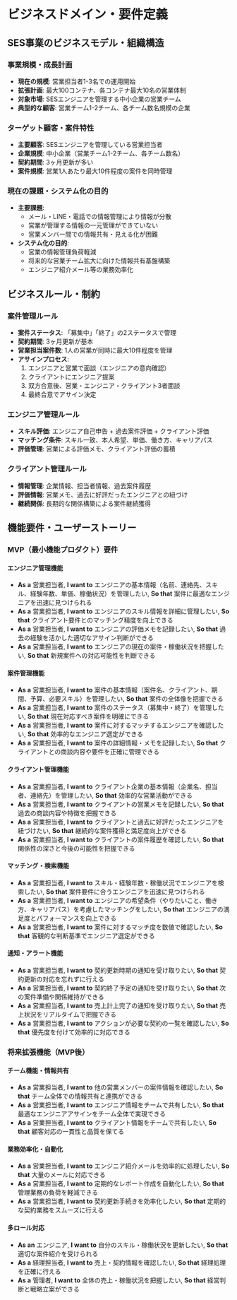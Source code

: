 # ビジネスドメイン・要件定義

## SES事業のビジネスモデル・組織構造

### 事業規模・成長計画

- **現在の規模**: 営業担当者1-3名での運用開始
- **拡張計画**: 最大100コンテナ、各コンテナ最大10名の営業体制
- **対象市場**: SESエンジニアを管理する中小企業の営業チーム
- **典型的な顧客**: 営業チーム1-2チーム、各チーム数名規模の企業

### ターゲット顧客・案件特性

- **主要顧客**: SESエンジニアを管理している営業担当者
- **企業規模**: 中小企業（営業チーム1-2チーム、各チーム数名）
- **契約期間**: 3ヶ月更新が多い
- **案件規模**: 営業1人あたり最大10件程度の案件を同時管理

### 現在の課題・システム化の目的

- **主要課題**:
  - メール・LINE・電話での情報管理により情報が分散
  - 営業が管理する情報の一元管理ができていない
  - 営業メンバー間での情報共有・見える化が困難
- **システム化の目的**:
  - 営業の情報管理負荷軽減
  - 将来的な営業チーム拡大に向けた情報共有基盤構築
  - エンジニア紹介メール等の業務効率化

## ビジネスルール・制約

### 案件管理ルール

- **案件ステータス**: 「募集中」「終了」の2ステータスで管理
- **契約期間**: 3ヶ月更新が基本
- **営業担当案件数**: 1人の営業が同時に最大10件程度を管理
- **アサインプロセス**:
  1. エンジニアと営業で面談（エンジニアの意向確認）
  2. クライアントにエンジニア提案
  3. 双方合意後、営業・エンジニア・クライアント3者面談
  4. 最終合意でアサイン決定

### エンジニア管理ルール

- **スキル評価**: エンジニア自己申告 + 過去案件評価 + クライアント評価
- **マッチング条件**: スキル一致、本人希望、単価、働き方、キャリアパス
- **評価管理**: 営業による評価メモ、クライアント評価の蓄積

### クライアント管理ルール

- **情報管理**: 企業情報、担当者情報、過去案件履歴
- **評価情報**: 営業メモ、過去に好評だったエンジニアとの紐づけ
- **継続関係**: 長期的な関係構築による案件継続獲得

## 機能要件・ユーザーストーリー

### MVP（最小機能プロダクト）要件

#### エンジニア管理機能

- **As a** 営業担当者, **I want to** エンジニアの基本情報（名前、連絡先、スキル、経験年数、単価、稼働状況）を管理したい, **So that** 案件に最適なエンジニアを迅速に見つけられる
- **As a** 営業担当者, **I want to** エンジニアのスキル情報を詳細に管理したい, **So that** クライアント要件とのマッチング精度を向上できる
- **As a** 営業担当者, **I want to** エンジニアの評価メモを記録したい, **So that** 過去の経験を活かした適切なアサイン判断ができる
- **As a** 営業担当者, **I want to** エンジニアの現在の案件・稼働状況を把握したい, **So that** 新規案件への対応可能性を判断できる

#### 案件管理機能

- **As a** 営業担当者, **I want to** 案件の基本情報（案件名、クライアント、期間、予算、必要スキル）を管理したい, **So that** 案件の全体像を把握できる
- **As a** 営業担当者, **I want to** 案件のステータス（募集中・終了）を管理したい, **So that** 現在対応すべき案件を明確にできる
- **As a** 営業担当者, **I want to** 案件に対するマッチするエンジニアを確認したい, **So that** 効率的なエンジニア選定ができる
- **As a** 営業担当者, **I want to** 案件の詳細情報・メモを記録したい, **So that** クライアントとの商談内容や要件を正確に管理できる

#### クライアント管理機能

- **As a** 営業担当者, **I want to** クライアント企業の基本情報（企業名、担当者、連絡先）を管理したい, **So that** 効率的な営業活動ができる
- **As a** 営業担当者, **I want to** クライアントの営業メモを記録したい, **So that** 過去の商談内容や特徴を把握できる
- **As a** 営業担当者, **I want to** クライアントと過去に好評だったエンジニアを紐づけたい, **So that** 継続的な案件獲得と満足度向上ができる
- **As a** 営業担当者, **I want to** クライアントの案件履歴を確認したい, **So that** 関係性の深さと今後の可能性を把握できる

#### マッチング・検索機能

- **As a** 営業担当者, **I want to** スキル・経験年数・稼働状況でエンジニアを検索したい, **So that** 案件要件に合うエンジニアを迅速に見つけられる
- **As a** 営業担当者, **I want to** エンジニアの希望条件（やりたいこと、働き方、キャリアパス）を考慮したマッチングをしたい, **So that** エンジニアの満足度とパフォーマンスを向上できる
- **As a** 営業担当者, **I want to** 案件に対するマッチ度を数値で確認したい, **So that** 客観的な判断基準でエンジニア選定ができる

#### 通知・アラート機能

- **As a** 営業担当者, **I want to** 契約更新時期の通知を受け取りたい, **So that** 契約更新の対応を忘れずに行える
- **As a** 営業担当者, **I want to** 契約終了予定の通知を受け取りたい, **So that** 次の案件準備や関係維持ができる
- **As a** 営業担当者, **I want to** 売上計上完了の通知を受け取りたい, **So that** 売上状況をリアルタイムで把握できる
- **As a** 営業担当者, **I want to** アクションが必要な契約の一覧を確認したい, **So that** 優先度を付けて効率的に対応できる

### 将来拡張機能（MVP後）

#### チーム機能・情報共有

- **As a** 営業担当者, **I want to** 他の営業メンバーの案件情報を確認したい, **So that** チーム全体での情報共有と連携ができる
- **As a** 営業担当者, **I want to** エンジニア情報をチームで共有したい, **So that** 最適なエンジニアアサインをチーム全体で実現できる
- **As a** 営業担当者, **I want to** クライアント情報をチームで共有したい, **So that** 顧客対応の一貫性と品質を保てる

#### 業務効率化・自動化

- **As a** 営業担当者, **I want to** エンジニア紹介メールを効率的に処理したい, **So that** 大量のメールに対応できる
- **As a** 営業担当者, **I want to** 定期的なレポート作成を自動化したい, **So that** 管理業務の負荷を軽減できる
- **As a** 営業担当者, **I want to** 契約更新手続きを効率化したい, **So that** 定期的な契約業務をスムーズに行える

#### 多ロール対応

- **As an** エンジニア, **I want to** 自分のスキル・稼働状況を更新したい, **So that** 適切な案件紹介を受けられる
- **As a** 経理担当者, **I want to** 売上・契約情報を確認したい, **So that** 経理処理を正確に行える
- **As a** 管理者, **I want to** 全体の売上・稼働状況を把握したい, **So that** 経営判断と戦略立案ができる
